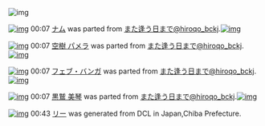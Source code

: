 ![img](http://gdrive-cdn.herokuapp.com/537b65a5bc09f0000721dda7/512px-barcode.png)

[![img](http://www.deviantsart.com/2p70gn8.png)](http://www.barcodekanojo.com/kanojo/2176767/%E3%83%8A%E3%83%A0) 00:07 [ナム](http://www.barcodekanojo.com/kanojo/2176767/%E3%83%8A%E3%83%A0) was parted from [また逢う日まで@hiroqo_bckj](http://www.barcodekanojo.com/kanojo/2176767/%E3%83%8A%E3%83%A0).[![img](http://www.deviantsart.com/2pb6b61.jpeg)](http://www.barcodekanojo.com/user/14376/%E3%81%BE%E3%81%9F%E9%80%A2%E3%81%86%E6%97%A5%E3%81%BE%E3%81%A7%40hiroqo_bckj)

[![img](http://www.deviantsart.com/3k4ligi.png)](http://www.barcodekanojo.com/kanojo/1399506/%E7%A9%BA%E6%A8%B9%20%E3%83%91%E3%83%A1%E3%83%A9) 00:07 [空樹 パメラ](http://www.barcodekanojo.com/kanojo/1399506/%E7%A9%BA%E6%A8%B9%20%E3%83%91%E3%83%A1%E3%83%A9) was parted from [また逢う日まで@hiroqo_bckj](http://www.barcodekanojo.com/kanojo/1399506/%E7%A9%BA%E6%A8%B9%20%E3%83%91%E3%83%A1%E3%83%A9).[![img](http://www.deviantsart.com/2pb6b61.jpeg)](http://www.barcodekanojo.com/user/14376/%E3%81%BE%E3%81%9F%E9%80%A2%E3%81%86%E6%97%A5%E3%81%BE%E3%81%A7%40hiroqo_bckj)

[![img](http://www.deviantsart.com/502ecn.png)](http://www.barcodekanojo.com/kanojo/759108/%E3%83%95%E3%82%A7%E3%83%96%E3%83%BB%E3%83%90%E3%83%B3%E3%82%AC) 00:07 [フェブ・バンガ](http://www.barcodekanojo.com/kanojo/759108/%E3%83%95%E3%82%A7%E3%83%96%E3%83%BB%E3%83%90%E3%83%B3%E3%82%AC) was parted from [また逢う日まで@hiroqo_bckj](http://www.barcodekanojo.com/kanojo/759108/%E3%83%95%E3%82%A7%E3%83%96%E3%83%BB%E3%83%90%E3%83%B3%E3%82%AC).[![img](http://www.deviantsart.com/2pb6b61.jpeg)](http://www.barcodekanojo.com/user/14376/%E3%81%BE%E3%81%9F%E9%80%A2%E3%81%86%E6%97%A5%E3%81%BE%E3%81%A7%40hiroqo_bckj)

[![img](http://www.deviantsart.com/3p19t3i.png)](http://www.barcodekanojo.com/kanojo/886462/%E9%BB%92%E9%B7%B2%20%E7%BE%8E%E7%90%B4) 00:07 [黒鷲 美琴](http://www.barcodekanojo.com/kanojo/886462/%E9%BB%92%E9%B7%B2%20%E7%BE%8E%E7%90%B4) was parted from [また逢う日まで@hiroqo_bckj](http://www.barcodekanojo.com/kanojo/886462/%E9%BB%92%E9%B7%B2%20%E7%BE%8E%E7%90%B4).[![img](http://www.deviantsart.com/2pb6b61.jpeg)](http://www.barcodekanojo.com/user/14376/%E3%81%BE%E3%81%9F%E9%80%A2%E3%81%86%E6%97%A5%E3%81%BE%E3%81%A7%40hiroqo_bckj)

[![img](http://www.deviantsart.com/3kgfkus.png)](http://www.barcodekanojo.com/kanojo/3193929/%E3%83%AA%E3%83%BC) 00:43 [リー](http://www.barcodekanojo.com/kanojo/3193929/%E3%83%AA%E3%83%BC) was generated from DCL in Japan,Chiba Prefecture.

